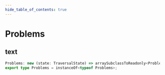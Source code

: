 ```yaml
---
hide_table_of_contents: true
---
```


# Problems

## text

```ts
Problems: new (state: TraversalState) => arraySubclassToReadonly<ProblemArray>
export type Problems = instanceOf<typeof Problems>;
```
